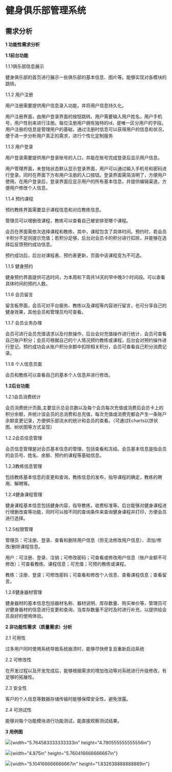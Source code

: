 # 健身俱乐部管理系统



## 需求分析

**1 功能性需求分析**

**1.1前台功能**

1.1.1俱乐部信息展示

健身俱乐部的首页进行展示一些俱乐部的基本信息、图片等。能够实现对各模块的跳转。

1.1.2 用户注册

用户注册需要提供用户信息录入功能，并将用户信息持久化。

用户注册界面，由用户登录界面的按钮跳转。用户需要输入用户姓名，用户手机号，用户性别来进行注册。每位注册用户拥有独特的id，是唯一区分用户的字段。用户注册的信息是管理用户的基础，通过注册时信息可以获得用户的信息和状况，便于进一步分析用户真正的需求，进行个性化定制服务

1.1.3 用户登录

用户登录需要提供用户登录账号的入口，并能在账号完成登录后显示用户信息。

用户管理界面，未登陆状态默认显示登录界面，用户可以通过输入手机号和密码进行登录。同时在界面下方有用户注册的入口按钮。登录界面需简洁明了，方便用户使用。在用户登录后，登录界面应显示用户的所有基本信息，并提供编辑渠道，方便用户修改个人信息。

1.1.4 预约课程

预约教练界面需要显示课程信息和对应教练信息。

管理员可以增删改课程，教练可以查看自己被安排至哪个课程。

会员在界面需依次选择课程和教练，其中，课程包含了具体时间。预约时，若会员卡积分不足则提示充值；若积分足够，后台对会员卡的积分进行扣除，并能够在选择后反馈预约成功信息。

预约成功后，后台对课程表、预约表更新，页面中该课程变为不可选。

1.1.5 健身预约

健身预约界面提供可选时间，为本周和下周共14天的早中晚3个时间段。可以查看具体时间的预约人数。

1.1.6 会员留言

留言板界面，会员可对平台服务、教练以及课程等内容进行留言，也可分享自己的健身效果，其他会员和管理员均可查看。

1.1.7 会员业务办理

会员可进行会员充值请求以及付款操作，后台会对充值操作进行统计，会员可查看自己账户积分；会员可根据自己的个人情况预约教练或课程，后台会对预约操作进行登记，预约成功会从账户积分余额中扣除相关积分，会员可查看自己积分消费记录。

1.1.8 个人信息页面

会员和教练可以查看自己的基本个人信息并进行修改。

**1.2后台功能**

1.2.1会员消费统计

会员消费统计页面,主要显示总会员数以及每个会员每次充值或消费后会员卡上的积分余额，并统计该会员的总消费和总充值，每次充值或消费完都会产生一条账户余额变更记录，方便俱乐部流水的统计和会员的查看。（可通过Echarts以饼状图、树状图等方式呈现）

1.2.2会员信息管理

会员信息管理是对会员基本信息的管理，包括查看和冻结。会员基本信息是指会员的会员号、姓名、余额、预约的课程等基础信息。

1.2.3教练信息管理

包括教练基本信息的变更和查询，教练信息的发布，指导课程的确定，教练的聘用、解聘等。

1.2.4健身课程管理

健身课程基本信息包括健身内容，指导教练，收费标准等。后台能够对健身课程进行增删改查等功能，同时可以按不同的查询条件来查询健身课程并打印，方便会员进行选择。

1.2.5权限管理

管理员：可注册、登录、查看和删除用户信息（但无法修改用户信息）、添加/修改/删除课程信息。

用户：可注册、登录、注销；可修改密码；可查看或修改用户信息（账户金额不可修改）；可查看教练、课程信息；可充值；可预约教练或课程。

教练：注册、登录；可修改密码；可查看和修改个人信息、查看课程信息；查看留言。

1.2.6健身器材管理

健身器材的基本信息包括器材名称、器材说明、库存数量、购买单价等，管理员可对健身器材的信息进行变更和查询，当库存数量不足时及时进行补充，以提供给会员良好的使用体验。

**2 非功能性需求（质量需求）分析**

2.1 可用性

过多用户同时使用系统导致系统崩溃时，能够尽快修复且重新启动系统

2.2 可修改性

在开发过程以及开发完成后，能够根据需求的增加改动等对系统进行升级修改，有足够的拓展性。

2.3 安全性

客户的个人信息等数据存储传输时能够保障安全性，避免泄露。

2.4 可测试性

能够对每个功能模块进行功能测试，能直接观察测试结果。

**3 用例图**

![](media/image1.png){width="5.764583333333333in" height="4.780555555555556in"}

![](media/image2.png){width="4.875in" height="5.760416666666667in"}

![](media/image3.png){width="5.104166666666667in" height="1.832638888888889in"}
